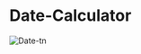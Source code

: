 # Date-Calculator

![Date-tn](https://user-images.githubusercontent.com/101018493/202050573-ab3eef1c-43c8-4f0a-b29e-101bc1814876.png)
